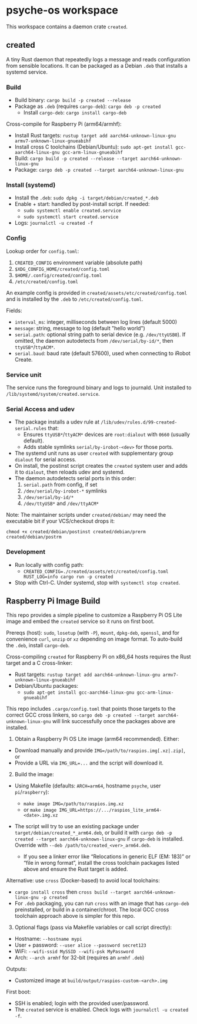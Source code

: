 # psyche-os workspace

This workspace contains a daemon crate `created`.

## created

A tiny Rust daemon that repeatedly logs a message and reads configuration from sensible locations. It can be packaged as a Debian `.deb` that installs a systemd service.

### Build

- Build binary: `cargo build -p created --release`
- Package as `.deb` (requires `cargo-deb`): `cargo deb -p created`
  - Install `cargo-deb`: `cargo install cargo-deb`

Cross-compile for Raspberry Pi (arm64/armhf):

- Install Rust targets: `rustup target add aarch64-unknown-linux-gnu armv7-unknown-linux-gnueabihf`
- Install cross C toolchains (Debian/Ubuntu): `sudo apt-get install gcc-aarch64-linux-gnu gcc-arm-linux-gnueabihf`
- Build: `cargo build -p created --release --target aarch64-unknown-linux-gnu`
- Package: `cargo deb -p created --target aarch64-unknown-linux-gnu`

### Install (systemd)

- Install the `.deb`: `sudo dpkg -i target/debian/created_*.deb`
- Enable + start: handled by post-install script. If needed:
  - `sudo systemctl enable created.service`
  - `sudo systemctl start created.service`
- Logs: `journalctl -u created -f`

### Config

Lookup order for `config.toml`:

1. `CREATED_CONFIG` environment variable (absolute path)
2. `$XDG_CONFIG_HOME/created/config.toml`
3. `$HOME/.config/created/config.toml`
4. `/etc/created/config.toml`

An example config is provided in `created/assets/etc/created/config.toml` and is installed by the `.deb` to `/etc/created/config.toml`.

Fields:

- `interval_ms`: integer, milliseconds between log lines (default 5000)
- `message`: string, message to log (default "hello world")
- `serial.path`: optional string path to serial device (e.g. `/dev/ttyUSB0`). If omitted, the daemon autodetects from `/dev/serial/by-id/*`, then `ttyUSB*`/`ttyACM*`.
- `serial.baud`: baud rate (default 57600), used when connecting to iRobot Create.

### Service unit

The service runs the foreground binary and logs to journald. Unit installed to `/lib/systemd/system/created.service`.

### Serial Access and udev

- The package installs a udev rule at `/lib/udev/rules.d/99-created-serial.rules` that:
  - Ensures `ttyUSB*`/`ttyACM*` devices are `root:dialout` with `0660` (usually default).
  - Adds stable symlinks `serial/by-irobot-<dev>` for those ports.
- The systemd unit runs as user `created` with supplementary group `dialout` for serial access.
- On install, the postinst script creates the `created` system user and adds it to `dialout`, then reloads udev and systemd.
- The daemon autodetects serial ports in this order:
  1) `serial.path` from config, if set
  2) `/dev/serial/by-irobot-*` symlinks
  3) `/dev/serial/by-id/*`
  4) `/dev/ttyUSB*` and `/dev/ttyACM*`

Note: The maintainer scripts under `created/debian/` may need the executable bit if your VCS/checkout drops it:

```
chmod +x created/debian/postinst created/debian/prerm created/debian/postrm
```

### Development

- Run locally with config path:
  - `CREATED_CONFIG=./created/assets/etc/created/config.toml RUST_LOG=info cargo run -p created`
- Stop with Ctrl-C. Under systemd, stop with `systemctl stop created`.

## Raspberry Pi Image Build

This repo provides a simple pipeline to customize a Raspberry Pi OS Lite image and embed the `created` service so it runs on first boot.

Prereqs (host): `sudo`, `losetup` (with `-P`), `mount`, `dpkg-deb`, `openssl`, and for convenience `curl`, `unzip` or `xz` depending on image format. To auto-build the `.deb`, install `cargo-deb`.

Cross-compiling `created` for Raspberry Pi on x86_64 hosts requires the Rust target and a C cross-linker:

- Rust targets: `rustup target add aarch64-unknown-linux-gnu armv7-unknown-linux-gnueabihf`
- Debian/Ubuntu packages:
  - `sudo apt-get install gcc-aarch64-linux-gnu gcc-arm-linux-gnueabihf`

This repo includes `.cargo/config.toml` that points those targets to the correct GCC cross linkers, so `cargo deb -p created --target aarch64-unknown-linux-gnu` will link successfully once the packages above are installed.

1) Obtain a Raspberry Pi OS Lite image (arm64 recommended). Either:
- Download manually and provide `IMG=/path/to/raspios.img[.xz|.zip]`, or
- Provide a URL via `IMG_URL=...` and the script will download it.

2) Build the image:

- Using Makefile (defaults: `ARCH=arm64`, hostname `psyche`, user `pi`/`raspberry`):
  - `make image IMG=/path/to/raspios.img.xz`
  - or `make image IMG_URL=https://.../raspios_lite_arm64-<date>.img.xz`

- The script will try to use an existing package under `target/debian/created_*_arm64.deb`, or build it with `cargo deb -p created --target aarch64-unknown-linux-gnu` if `cargo-deb` is installed. Override with `--deb /path/to/created_<ver>_arm64.deb`.
  - If you see a linker error like “Relocations in generic ELF (EM: 183)” or “file in wrong format”, install the cross toolchain packages listed above and ensure the Rust target is added.

Alternative: use `cross` (Docker-based) to avoid local toolchains:

- `cargo install cross` then `cross build --target aarch64-unknown-linux-gnu -p created`
- For `.deb` packaging, you can run `cross` with an image that has `cargo-deb` preinstalled, or build in a container/chroot. The local GCC cross toolchain approach above is simpler for this repo.

3) Optional flags (pass via Makefile variables or call script directly):
- Hostname: `--hostname mypi`
- User + password: `--user alice --password secret123`
- WiFi: `--wifi-ssid MySSID --wifi-psk MyPassword`
- Arch: `--arch armhf` for 32-bit (requires an `armhf` `.deb`)

Outputs:
- Customized image at `build/output/raspios-custom-<arch>.img`

First boot:
- SSH is enabled; login with the provided user/password.
- The `created` service is enabled. Check logs with `journalctl -u created -f`.
